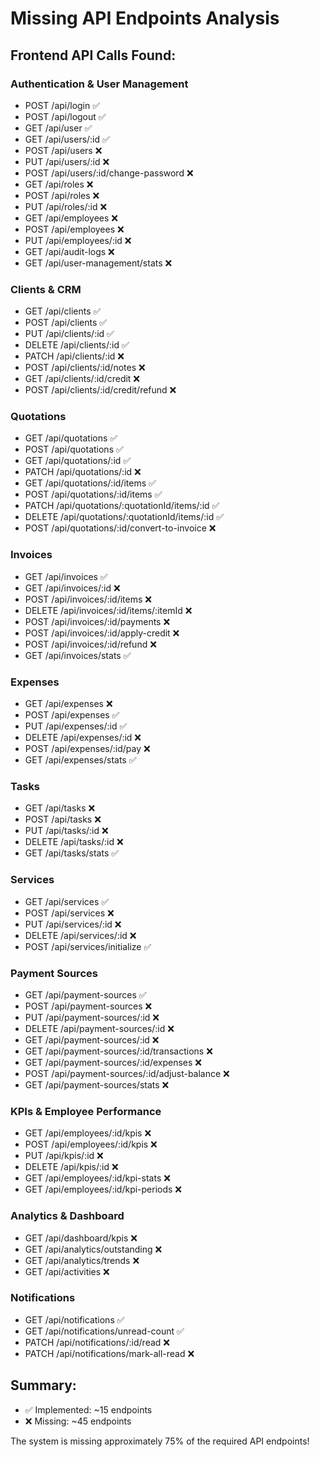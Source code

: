 # Missing API Endpoints Analysis

## Frontend API Calls Found:

### Authentication & User Management
- POST /api/login ✅
- POST /api/logout ✅
- GET /api/user ✅
- GET /api/users/:id ✅
- POST /api/users ❌
- PUT /api/users/:id ❌
- POST /api/users/:id/change-password ❌
- GET /api/roles ❌
- POST /api/roles ❌
- PUT /api/roles/:id ❌
- GET /api/employees ❌
- POST /api/employees ❌
- PUT /api/employees/:id ❌
- GET /api/audit-logs ❌
- GET /api/user-management/stats ❌

### Clients & CRM
- GET /api/clients ✅
- POST /api/clients ✅
- PUT /api/clients/:id ✅
- DELETE /api/clients/:id ✅
- PATCH /api/clients/:id ❌
- POST /api/clients/:id/notes ❌
- GET /api/clients/:id/credit ❌
- POST /api/clients/:id/credit/refund ❌

### Quotations
- GET /api/quotations ✅
- POST /api/quotations ✅
- GET /api/quotations/:id ✅
- PATCH /api/quotations/:id ❌
- GET /api/quotations/:id/items ✅
- POST /api/quotations/:id/items ✅
- PATCH /api/quotations/:quotationId/items/:id ✅
- DELETE /api/quotations/:quotationId/items/:id ✅
- POST /api/quotations/:id/convert-to-invoice ❌

### Invoices
- GET /api/invoices ✅
- GET /api/invoices/:id ❌
- POST /api/invoices/:id/items ❌
- DELETE /api/invoices/:id/items/:itemId ❌
- POST /api/invoices/:id/payments ❌
- POST /api/invoices/:id/apply-credit ❌
- POST /api/invoices/:id/refund ❌
- GET /api/invoices/stats ✅

### Expenses  
- GET /api/expenses ❌
- POST /api/expenses ✅
- PUT /api/expenses/:id ✅
- DELETE /api/expenses/:id ❌
- POST /api/expenses/:id/pay ❌
- GET /api/expenses/stats ✅

### Tasks
- GET /api/tasks ❌
- POST /api/tasks ❌
- PUT /api/tasks/:id ❌
- DELETE /api/tasks/:id ❌
- GET /api/tasks/stats ✅

### Services
- GET /api/services ✅
- POST /api/services ❌
- PUT /api/services/:id ❌
- DELETE /api/services/:id ❌
- POST /api/services/initialize ✅

### Payment Sources
- GET /api/payment-sources ✅
- POST /api/payment-sources ❌
- PUT /api/payment-sources/:id ❌
- DELETE /api/payment-sources/:id ❌
- GET /api/payment-sources/:id ❌
- GET /api/payment-sources/:id/transactions ❌
- GET /api/payment-sources/:id/expenses ❌
- POST /api/payment-sources/:id/adjust-balance ❌
- GET /api/payment-sources/stats ❌

### KPIs & Employee Performance
- GET /api/employees/:id/kpis ❌
- POST /api/employees/:id/kpis ❌
- PUT /api/kpis/:id ❌
- DELETE /api/kpis/:id ❌
- GET /api/employees/:id/kpi-stats ❌
- GET /api/employees/:id/kpi-periods ❌

### Analytics & Dashboard
- GET /api/dashboard/kpis ❌
- GET /api/analytics/outstanding ❌
- GET /api/analytics/trends ❌
- GET /api/activities ❌

### Notifications
- GET /api/notifications ✅
- GET /api/notifications/unread-count ✅
- PATCH /api/notifications/:id/read ❌
- PATCH /api/notifications/mark-all-read ❌

## Summary: 
- ✅ Implemented: ~15 endpoints
- ❌ Missing: ~45 endpoints

The system is missing approximately 75% of the required API endpoints!